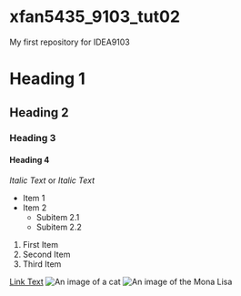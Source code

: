 # xfan5435_9103_tut02
My first repository for IDEA9103

# Heading 1
## Heading 2
### Heading 3
#### Heading 4


*Italic Text* or _Italic Text_

- Item 1
- Item 2
  - Subitem 2.1
  - Subitem 2.2

1. First Item
2. Second Item
3. Third Item

[Link Text](https://www.google.com)
![An image of a cat](https://placekitten.com/200/300)
![An image of the Mona Lisa](readmeImagesMona_Lisa_by_Leonardo_da_Vinci_500_x_700.jpg.)